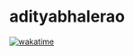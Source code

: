 # adityabhalerao

[![wakatime](https://wakatime.com/badge/user/a4d66bd6-2941-42ae-8ac6-d23ccbe7cd5c/project/495d5ce1-6866-4203-9362-74574dce9241.svg)](https://wakatime.com/badge/user/a4d66bd6-2941-42ae-8ac6-d23ccbe7cd5c/project/495d5ce1-6866-4203-9362-74574dce9241)
